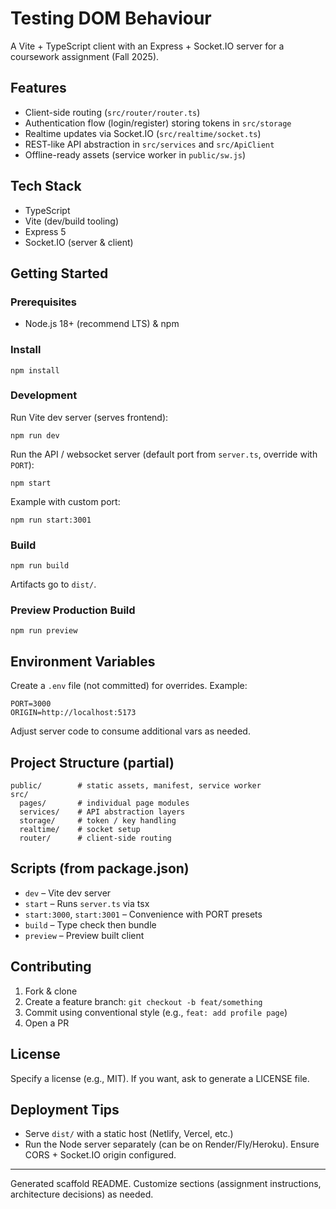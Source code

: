# Testing DOM Behaviour

A Vite + TypeScript client with an Express + Socket.IO server for a coursework assignment (Fall 2025).

## Features
- Client-side routing (`src/router/router.ts`)
- Authentication flow (login/register) storing tokens in `src/storage`
- Realtime updates via Socket.IO (`src/realtime/socket.ts`)
- REST-like API abstraction in `src/services` and `src/ApiClient`
- Offline-ready assets (service worker in `public/sw.js`)

## Tech Stack
- TypeScript
- Vite (dev/build tooling)
- Express 5
- Socket.IO (server & client)

## Getting Started
### Prerequisites
- Node.js 18+ (recommend LTS) & npm

### Install
```
npm install
```

### Development
Run Vite dev server (serves frontend):
```
npm run dev
```
Run the API / websocket server (default port from `server.ts`, override with `PORT`):
```
npm start
```
Example with custom port:
```
npm run start:3001
```

### Build
```
npm run build
```
Artifacts go to `dist/`.

### Preview Production Build
```
npm run preview
```

## Environment Variables
Create a `.env` file (not committed) for overrides.
Example:
```
PORT=3000
ORIGIN=http://localhost:5173
```
Adjust server code to consume additional vars as needed.

## Project Structure (partial)
```
public/        # static assets, manifest, service worker
src/
  pages/       # individual page modules
  services/    # API abstraction layers
  storage/     # token / key handling
  realtime/    # socket setup
  router/      # client-side routing
```

## Scripts (from package.json)
- `dev` – Vite dev server
- `start` – Runs `server.ts` via tsx
- `start:3000`, `start:3001` – Convenience with PORT presets
- `build` – Type check then bundle
- `preview` – Preview built client

## Contributing
1. Fork & clone
2. Create a feature branch: `git checkout -b feat/something`
3. Commit using conventional style (e.g., `feat: add profile page`)
4. Open a PR

## License
Specify a license (e.g., MIT). If you want, ask to generate a LICENSE file.

## Deployment Tips
- Serve `dist/` with a static host (Netlify, Vercel, etc.)
- Run the Node server separately (can be on Render/Fly/Heroku). Ensure CORS + Socket.IO origin configured.

---
Generated scaffold README. Customize sections (assignment instructions, architecture decisions) as needed.
